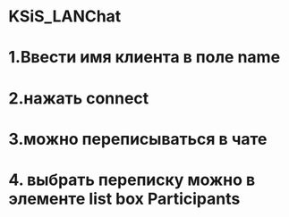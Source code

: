 # KSiS_LANChat
# 1.Ввести имя клиента в поле name
# 2.нажать connect
# 3.можно переписываться в чате
# 4. выбрать переписку можно в элементе list box Participants
